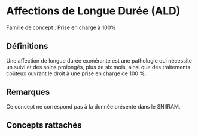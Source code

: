 # Affections de Longue Durée (ALD)
<!-- SPDX-License-Identifier: MPL-2.0 -->

Famille de concept : Prise en charge à 100%

## Définitions

Une affection de longue durée exonérante est une pathologie qui nécessite un suivi et des soins prolongés, plus de six mois, ainsi que des traitements coûteux ouvrant le droit à une prise en charge de 100 %.

## Remarques

Ce concept ne correspond pas à la donnée présente dans le SNIIRAM.

## Concepts rattachés

